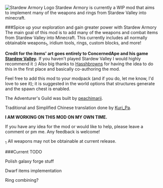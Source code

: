 
![Stardew Armory Logo](https://media.forgecdn.net/attachments/410/238/safull.png)
Stardew Armory is currently a WIP mod that aims to implement many of the weapons and rings from Stardew Valley into minecraft.

###Spice up your exploration and gain greater power with Stardew Armory
The main goal of this mod is to add many of the weapons and combat items from Stardew Valley into Minecraft. This currently includes all normally obtainable weapons<sub>1</sub>, iridium tools, rings, custom blocks, and more!

**Credit for the items' art goes entirely to ConcernedApe and his game [Stardew Valley](https://www.stardewvalley.net/).** If you haven't played Stardew Valley I would highly recommend it :) Also big thanks to [Hasshbrowns](https://www.curseforge.com/members/hasshbrowns/projects) for having the idea to do this in the first place and basically co-authoring the mod.

Feel free to add this mod to your modpack (and if you do, let me know, I'd love to see it); it is suggested in the world options that structures generate and the spawn chest is enabled.

The Adventurer's Guild was built by [peachimarii](https://www.curseforge.com/members/peachimarii/projects).

Traditional and Simplified Chinese translation done by [Kuri_Pa](https://www.curseforge.com/members/kuri_pa/projects).

**I AM WORKING ON THIS MOD ON MY OWN TIME.**

If you have any idea for the mod or would like to help, please leave a comment or pm me. Any feedback is welcome!

<sub>1</sub> All weapons may not be obtainable at current release.

###Current TODO

Polish galaxy forge stuff

Dwarf items implementation

Ring combining?